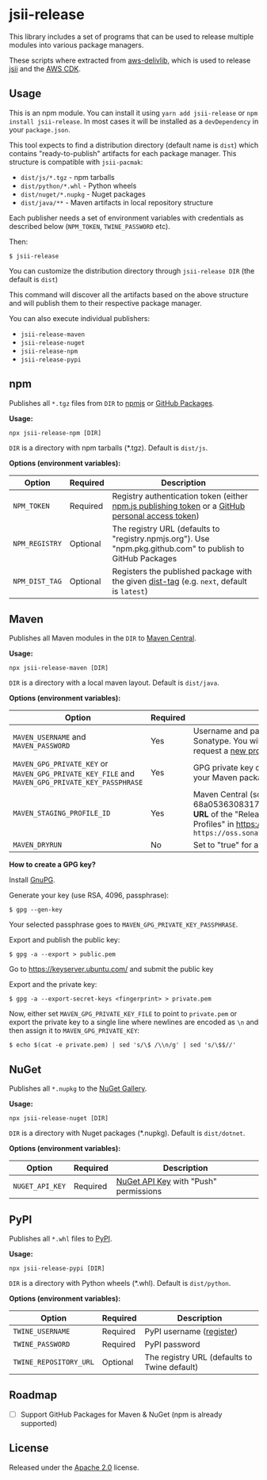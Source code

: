 # jsii-release

This library includes a set of programs that can be used to release multiple modules into various package managers.

These scripts where extracted from
[aws-delivlib](https://github.com/awslabs/aws-delivlib), which is used to
release [jsii](https://github.com/aws/jsii) and the [AWS
CDK](https://github.com/aws/aws-cdk).

## Usage

This is an npm module. You can install it using `yarn add jsii-release` or `npm
install jsii-release`. In most cases it will be installed as a `devDependency`
in your `package.json`.

This tool expects to find a distribution directory (default name is `dist`)
which contains "ready-to-publish" artifacts for each package manager. This
structure is compatible with `jsii-pacmak`:

- `dist/js/*.tgz` - npm tarballs
- `dist/python/*.whl` - Python wheels
- `dist/nuget/*.nupkg` - Nuget packages
- `dist/java/**` - Maven artifacts in local repository structure

Each publisher needs a set of environment variables with credentials as
described below (`NPM_TOKEN`, `TWINE_PASSWORD` etc).

Then:

```shell
$ jsii-release
```

You can customize the distribution directory through `jsii-release DIR` (the
default is `dist`)

This command will discover all the artifacts based on the above structure and
will publish them to their respective package manager.

You can also execute individual publishers:

* `jsii-release-maven`
* `jsii-release-nuget`
* `jsii-release-npm`
* `jsii-release-pypi`

## npm

Publishes all `*.tgz` files from `DIR` to [npmjs](npmjs.com) or [GitHub Packages](https://github.com/features/packages).

**Usage:**

```shell
npx jsii-release-npm [DIR]
```

`DIR` is a directory with npm tarballs (*.tgz). Default is `dist/js`.

**Options (environment variables):**

|Option|Required|Description|
|------|--------|-----------|
|`NPM_TOKEN`|Required|Registry authentication token (either [npm.js publishing token](https://docs.npmjs.com/creating-and-viewing-authentication-tokens) or a [GitHub personal access token](https://help.github.com/en/packages/using-github-packages-with-your-projects-ecosystem/configuring-npm-for-use-with-github-packages#authenticating-to-github-packages))|
|`NPM_REGISTRY`|Optional|The registry URL (defaults to "registry.npmjs.org"). Use "npm.pkg.github.com" to publish to GitHub Packages|
|`NPM_DIST_TAG`|Optional|Registers the published package with the given [dist-tag](https://docs.npmjs.com/cli/dist-tag) (e.g. `next`, default is `latest`)|

## Maven

Publishes all Maven modules in the `DIR` to [Maven Central](https://search.maven.org/).

**Usage:**

```shell
npx jsii-release-maven [DIR]
```

`DIR` is a directory with a local maven layout. Default is `dist/java`.

**Options (environment variables):**

|Option|Required|Description|
|------|--------|-----------|
|`MAVEN_USERNAME` and `MAVEN_PASSWORD`|Yes|Username and password for Maven Central obtained from Sonatype. You will need to [Create JIRA account](https://issues.sonatype.org/secure/Signup!default.jspa) and then request a [new project](https://issues.sonatype.org/secure/CreateIssue.jspa?issuetype=21&pid=10134)|
|`MAVEN_GPG_PRIVATE_KEY` or `MAVEN_GPG_PRIVATE_KEY_FILE` and `MAVEN_GPG_PRIVATE_KEY_PASSPHRASE`|Yes|GPG private key or file that includes it. This is used to sign your Maven packages. See instructions below|
|`MAVEN_STAGING_PROFILE_ID`|Yes|Maven Central (sonatype) staging profile ID (e.g. 68a05363083174). Staging profile ID can be found **in the URL** of the "Releases" staging profile under "Staging Profiles" in https://oss.sonatype.org (e.g. `https://oss.sonatype.org/#stagingProfiles;11a33451234521`|
|`MAVEN_DRYRUN`|No|Set to "true" for a dry run|

**How to create a GPG key?**

Install [GnuPG](https://gnupg.org/).

Generate your key (use RSA, 4096, passphrase):

```console
$ gpg --gen-key
```

Your selected passphrase goes to `MAVEN_GPG_PRIVATE_KEY_PASSPHRASE`.

Export and publish the public key:

```console
$ gpg -a --export > public.pem
```

Go to https://keyserver.ubuntu.com/ and submit the public key

Export and the private key:

```console
$ gpg -a --export-secret-keys <fingerprint> > private.pem
```

Now, either set `MAVEN_GPG_PRIVATE_KEY_FILE` to point to `private.pem` or
export the private key to a single line where newlines are encoded as `\n` 
and then assign it to `MAVEN_GPG_PRIVATE_KEY`:

```console
$ echo $(cat -e private.pem) | sed 's/\$ /\\n/g' | sed 's/\$$//'
```

## NuGet

Publishes all `*.nupkg` to the [NuGet Gallery](https://www.nuget.org/).

**Usage:**

```shell
npx jsii-release-nuget [DIR]
```

`DIR` is a directory with Nuget packages (*.nupkg). Default is `dist/dotnet`.

**Options (environment variables):**

|Option|Required|Description|
|------|--------|-----------|
|`NUGET_API_KEY`|Required|[NuGet API Key](https://www.nuget.org/account/apikeys) with "Push" permissions|

## PyPI

Publishes all `*.whl` files to [PyPI](https://pypi.org/).

**Usage:**

```shell
npx jsii-release-pypi [DIR]
```

`DIR` is a directory with Python wheels (*.whl). Default is `dist/python`.

**Options (environment variables):**

|Option|Required|Description|
|------|--------|-----------|
|`TWINE_USERNAME`|Required|PyPI username ([register](https://pypi.org/account/register/))|
|`TWINE_PASSWORD`|Required|PyPI password|
|`TWINE_REPOSITORY_URL`|Optional|The registry URL (defaults to Twine default)|


## Roadmap

- [ ] Support GitHub Packages for Maven & NuGet (npm is already supported)

## License

Released under the [Apache 2.0](./LICENSE) license.
